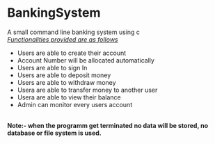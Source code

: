 # BankingSystem
A small command line banking system using c
<br>
<i><u>Functionalities provided are as follows</u></i>
<ul>
  <li>Users are able to create their account</li>
  <li>Account Number will be allocated automatically</li>
  <li>Users are able to sign In</li>
  <li>Users are able to deposit money</li>
  <li>Users are able to withdraw money</li>
  <li>Usera are able to transfer money to another user</li>
  <li>Usera are able to view their balance</li>
  <li>Admin can monitor every users account</li>
 </ul>
 <br>
 <b>Note:- <b> when the programm get terminated no data will be stored, no database or file system is used.
